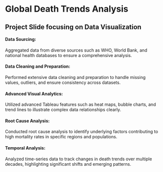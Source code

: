 # Global Death Trends Analysis                                                          
## Project Slide focusing on Data Visualization
#### Data Sourcing:
Aggregated data from diverse sources such as WHO, World Bank, and national health databases to ensure a comprehensive analysis.
#### Data Cleaning and Preparation: 
Performed extensive data cleaning and preparation to handle missing values, outliers, and ensure consistency across datasets.
#### Advanced Visual Analytics: 
Utilized advanced Tableau features such as heat maps, bubble charts, and trend lines to illustrate complex data relationships clearly.
#### Root Cause Analysis: 
Conducted root cause analysis to identify underlying factors contributing to high mortality rates in specific regions and populations.
#### Temporal Analysis: 
Analyzed time-series data to track changes in death trends over multiple decades, highlighting significant shifts and emerging patterns.
